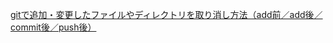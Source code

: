 [gitで追加・変更したファイルやディレクトリを取り消し方法（add前／add後／commit後／push後）](https://snowsystem.net/git/git-reverse/git-add-upd-cancel/)

